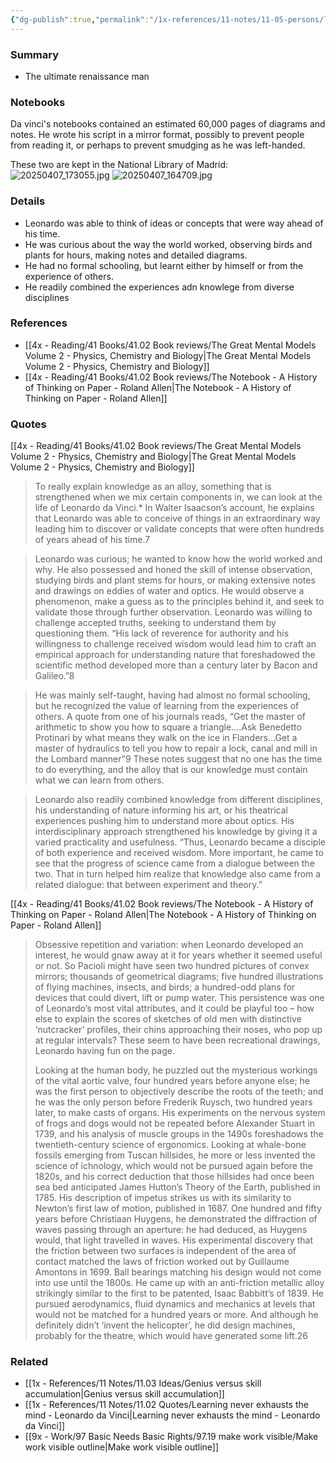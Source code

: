 ```yaml
---
{"dg-publish":true,"permalink":"/1x-references/11-notes/11-05-persons/leonardo-da-vinci/","title":"Leonardo da Vinci","created":"2025-05-28T06:53:20.450+03:00","updated":"2025-05-28T06:53:20.450+03:00"}
---
```



### Summary
- The ultimate renaissance man

### Notebooks
Da vinci's notebooks contained an estimated 60,000 pages of diagrams and notes. He wrote his script in a mirror format, possibly to prevent people from reading it, or perhaps to prevent smudging as he was left-handed.

These two are kept in the National Library of Madrid:
![20250407_173055.jpg](/img/user/2x%20-%20Planning/23%20Periodic%20Reviews/23.06%20Daily%20logs/20250407_173055.jpg)
![20250407_164709.jpg](/img/user/2x%20-%20Planning/23%20Periodic%20Reviews/23.06%20Daily%20logs/20250407_164709.jpg)
### Details
- Leonardo was able to think of ideas or concepts that were way ahead of his time.
- He was curious about the way the world worked, observing birds and plants for hours, making notes and detailed diagrams.
- He had no formal schooling, but learnt either by himself or from the experience of others.
- He readily combined the experiences adn knowlege from diverse disciplines

### References
- [[4x - Reading/41 Books/41.02 Book reviews/The Great Mental Models Volume 2 - Physics, Chemistry and Biology\|The Great Mental Models Volume 2 - Physics, Chemistry and Biology]]
- [[4x - Reading/41 Books/41.02 Book reviews/The Notebook - A History of Thinking on Paper - Roland Allen\|The Notebook - A History of Thinking on Paper - Roland Allen]]

### Quotes
[[4x - Reading/41 Books/41.02 Book reviews/The Great Mental Models Volume 2 - Physics, Chemistry and Biology\|The Great Mental Models Volume 2 - Physics, Chemistry and Biology]]

> To really explain knowledge as an alloy, something that is strengthened when we mix certain components in, we can look at the life of Leonardo da Vinci.* In Walter Isaacson’s account, he explains that Leonardo was able to conceive of things in an extraordinary way leading him to discover or validate concepts that were often hundreds of years ahead of his time.7

>Leonardo was curious; he wanted to know how the world worked and why. He also possessed and honed the skill of intense observation, studying birds and plant stems for hours, or making extensive notes and drawings on eddies of water and optics. He would observe a phenomenon, make a guess as to the principles behind it, and seek to validate those through further observation. Leonardo was willing to challenge accepted truths, seeking to understand them by questioning them. “His lack of reverence for authority and his willingness to challenge received wisdom would lead him to craft an empirical approach for understanding nature that foreshadowed the scientific method developed more than a century later by Bacon and Galileo.”8

>He was mainly self-taught, having had almost no formal schooling, but he recognized the value of learning from the experiences of others. A quote from one of his journals reads, “Get the master of arithmetic to show you how to square a triangle.…Ask Benedetto Protinari by what means they walk on the ice in Flanders…Get a master of hydraulics to tell you how to repair a lock, canal and mill in the Lombard manner”9 These notes suggest that no one has the time to do everything, and the alloy that is our knowledge must contain what we can learn from others.

>Leonardo also readily combined knowledge from different disciplines, his understanding of nature informing his art, or his theatrical experiences pushing him to understand more about optics. His interdisciplinary approach strengthened his knowledge by giving it a varied practicality and usefulness. “Thus, Leonardo became a disciple of both experience and received wisdom. More important, he came to see that the progress of science came from a dialogue between the two. That in turn helped him realize that knowledge also came from a related dialogue: that between experiment and theory.”

[[4x - Reading/41 Books/41.02 Book reviews/The Notebook - A History of Thinking on Paper - Roland Allen\|The Notebook - A History of Thinking on Paper - Roland Allen]]

> Obsessive repetition and variation: when Leonardo developed an interest, he would gnaw away at it for years whether it seemed useful or not. So Pacioli might have seen two hundred pictures of convex mirrors; thousands of geometrical diagrams; five hundred illustrations of flying machines, insects, and birds; a hundred-odd plans for devices that could divert, lift or pump water. This persistence was one of Leonardo’s most vital attributes, and it could be playful too – how else to explain the scores of sketches of old men with distinctive ‘nutcracker’ profiles, their chins approaching their noses, who pop up at regular intervals? These seem to have been recreational drawings, Leonardo having fun on the page.
> 
> Looking at the human body, he puzzled out the mysterious workings of the vital aortic valve, four hundred years before anyone else; he was the first person to objectively describe the roots of the teeth; and he was the only person before Frederik Ruysch, two hundred years later, to make casts of organs. His experiments on the nervous system of frogs and dogs would not be repeated before Alexander Stuart in 1739, and his analysis of muscle groups in the 1490s foreshadows the twentieth-century science of ergonomics. Looking at whale-bone fossils emerging from Tuscan hillsides, he more or less invented the science of ichnology, which would not be pursued again before the 1820s, and his correct deduction that those hillsides had once been sea bed anticipated James Hutton’s Theory of the Earth, published in 1785. His description of impetus strikes us with its similarity to Newton’s first law of motion, published in 1687. One hundred and fifty years before Christiaan Huygens, he demonstrated the diffraction of waves passing through an aperture: he had deduced, as Huygens would, that light travelled in waves. His experimental discovery that the friction between two surfaces is independent of the area of contact matched the laws of friction worked out by Guillaume Amontons in 1699. Ball bearings matching his design would not come into use until the 1800s. He came up with an anti-friction metallic alloy strikingly similar to the first to be patented, Isaac Babbitt’s of 1839. He pursued aerodynamics, fluid dynamics and mechanics at levels that would not be matched for a hundred years or more. And although he definitely didn’t ‘invent the helicopter’, he did design machines, probably for the theatre, which would have generated some lift.26

### Related
- [[1x - References/11 Notes/11.03 Ideas/Genius versus skill accumulation\|Genius versus skill accumulation]]
- [[1x - References/11 Notes/11.02 Quotes/Learning never exhausts the mind - Leonardo da Vinci\|Learning never exhausts the mind - Leonardo da Vinci]]
- [[9x - Work/97 Basic Needs Basic Rights/97.19 make work visible/Make work visible outline\|Make work visible outline]]
